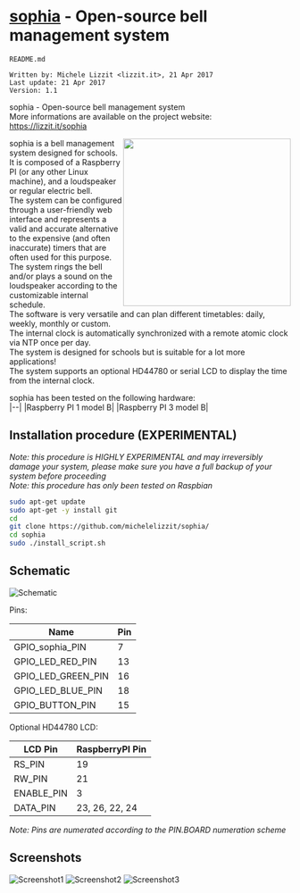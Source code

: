 # [sophia](https://lizzit.it/sophia) - Open-source bell management system

    README.md
 
    Written by: Michele Lizzit <lizzit.it>, 21 Apr 2017
    Last update: 21 Apr 2017
    Version: 1.1


sophia - Open-source bell management system  
More informations are available on the project website: https://lizzit.it/sophia


<img src="https://github.com/michelelizzit/sophia/raw/master/printables/sophia_logo.png" width="300px" style="float: right;">



sophia is a bell management system designed for schools.  
It is composed of a Raspberry PI (or any other Linux machine), and a loudspeaker or regular electric bell.  
The system can be configured through a user-friendly web interface and represents a valid and accurate alternative to the expensive (and often inaccurate) timers that are often used for this purpose.  
The system rings the bell and/or plays a sound on the loudspeaker according to the customizable internal schedule.  
The software is very versatile and can plan different timetables: daily, weekly, monthly or custom.  
The internal clock is automatically synchronized with a remote atomic clock via NTP once per day.  
The system is designed for schools but is suitable for a lot more applications!  
The system supports an optional HD44780 or serial LCD to display the time from the internal clock.  


sophia has been tested on the following hardware:  
|--|
|Raspberry PI 1 model B|
|Raspberry PI 3 model B|

## Installation procedure (EXPERIMENTAL)  
_Note: this procedure is HIGHLY EXPERIMENTAL and may irreversibly damage your system, please make sure you have a full backup of your system before proceeding_  
_Note: this procedure has only been tested on Raspbian_  

```bash
sudo apt-get update
sudo apt-get -y install git
cd
git clone https://github.com/michelelizzit/sophia/
cd sophia
sudo ./install_script.sh
```

## Schematic  
![Schematic](/printables/schematic.png)

Pins:  

Name | Pin
--|--
GPIO_sophia_PIN | 7
GPIO_LED_RED_PIN | 13
GPIO_LED_GREEN_PIN | 16
GPIO_LED_BLUE_PIN | 18
GPIO_BUTTON_PIN | 15

Optional HD44780 LCD:

LCD Pin| RaspberryPI Pin
--|--
RS_PIN | 19
RW_PIN | 21
ENABLE_PIN | 3
DATA_PIN | 23, 26, 22, 24

_Note: Pins are numerated according to the PIN.BOARD numeration scheme_  

## Screenshots

![Screenshot1](/printables/screenshots/screenshot1.png)
![Screenshot2](/printables/screenshots/screenshot2.png)
![Screenshot3](/printables/screenshots/screenshot3.png)

